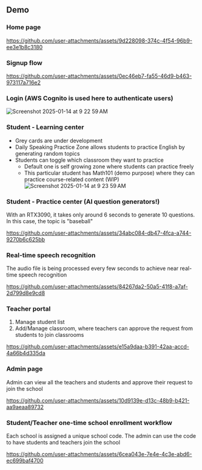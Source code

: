 ## Demo
### Home page
https://github.com/user-attachments/assets/9d228098-374c-4f54-96b9-ee3e1b8c3180


### Signup flow
https://github.com/user-attachments/assets/0ec46eb7-fa55-46d9-b463-973117a716e2


### Login (AWS Cognito is used here to authenticate users)
![Screenshot 2025-01-14 at 9 22 59 AM](https://github.com/user-attachments/assets/1ff090a8-e491-4008-b8aa-3f4a1f025650)

### Student - Learning center
 - Grey cards are under development
 - Daily Speaking Practice Zone allows students to practice English by generating random topics
 - Students can toggle which classroom they want to practice
     - Default one is self growing zone where students can practice freely
     - This particular student has Math101 (demo purpose) where they can practice course-related content (WIP)
![Screenshot 2025-01-14 at 9 23 59 AM](https://github.com/user-attachments/assets/0bb73aac-1317-4d29-8491-5ca21f3d5779)


### Student - Practice center (AI question generators!)
With an RTX3090, it takes only around 6 seconds to generate 10 questions.
In this case, the topic is "baseball"

https://github.com/user-attachments/assets/34abc084-db47-4fca-a744-9270b6c625bb


### Real-time speech recognition
The audio file is being processed every few seconds to achieve near real-time speech recognition

https://github.com/user-attachments/assets/84267da2-50a5-41f8-a7af-2d799d8e9cd8


### Teacher portal
1. Manage student list
2. Add/Manage classroom, where teachers can approve the request from students to join classrooms

https://github.com/user-attachments/assets/e15a9daa-b391-42aa-accd-4a66b4d335da


### Admin page
Admin can view all the teachers and students and approve their request to join the school

https://github.com/user-attachments/assets/10d9139e-d13c-48b9-b421-aa9aeaa89732


### Student/Teacher one-time school enrollment workflow
Each school is assigned a unique school code. The admin can use the code to have students and teachers join the school

https://github.com/user-attachments/assets/6cea043e-7e4e-4c3e-abd6-ec699baf4700


